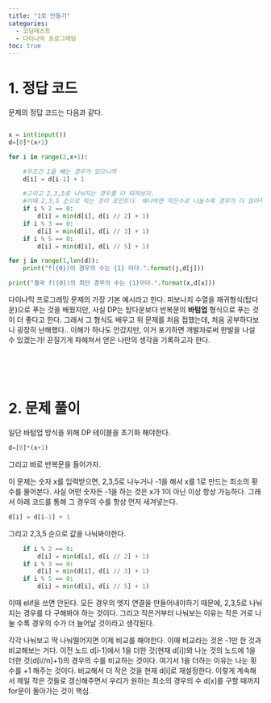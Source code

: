 ```yaml
---
title: "1로 만들기"
categories:
  - 코딩테스트
  - 다이나믹 프로그래밍
toc: true
---
```

  
# 1. 정답 코드

문제의 정답 코드는 다음과 같다.

```python

x = int(input())
d=[0]*(x+1)

for i in range(2,x+1):

    #무조건 1을 빼는 경우가 있으니까
    d[i] = d[i-1] + 1

    #그리고 2,3,5로 나눠지는 경우를 다 따져보자.
    #이때 2,3,5 순으로 하는 것이 포인트다. 왜냐하면 작은수로 나눌수록 경우가 더 많아지기 때문이라 생각
    if i % 2 == 0:
        d[i] = min(d[i], d[i // 2] + 1)
    if i % 3 == 0:
        d[i] = min(d[i], d[i // 3] + 1)
    if i % 5 == 0:
        d[i] = min(d[i], d[i // 5] + 1)

for j in range(1,len(d)):
    print("f({0})의 경우의 수는 {1} 이다.".format(j,d[j]))

print("결국 f({0})의 최단 경우의 수는 {1}이다.".format(x,d[x]))
```

다이나믹 프로그래밍 문제의 가장 기본 예시라고 한다. 피보나치 수열을 재귀형식(탑다운)으로 푸는 것을 배웠지만, 
사실 DP는 탑다운보다 반복문의 **바텀업** 형식으로 푸는 것이 더 좋다고 한다. 
그래서 그 형식도 배우고 위 문제를 처음 접했는데, 처음 공부하다보니 굉장히 난해했다..
이해가 하나도 안갔지만, 이거 포기하면 개발자로써 한발을 나설 수 있겠는가! 끈질기게 파헤쳐서 얻은 나만의 생각을 기록하고자 한다.

<br/><br/><br/>

# 2. 문제 풀이

일단 바텀업 방식을 위해 DP 테이블을 초기화 해야한다.
```python
d=[0]*(x+1)
```

그리고 바로 반복문을 들어가자. 

이 문제는 숫자 x를 입력받으면, 2,3,5로 나누거나 -1을 해서 x를 1로 만드는 최소의 횟수를 물어본다.
사실 어떤 숫자든 -1을 하는 것은 x가 1이 아닌 이상 항상 가능하다. 그래서 아래 코드를 통해 그 경우의 수를 
항상 먼저 새겨넣는다.
```python
d[i] = d[i-1] + 1
```
그리고 2,3,5 순으로 값을 나눠봐야한다. 
```python
    if i % 2 == 0:
        d[i] = min(d[i], d[i // 2] + 1)
    if i % 3 == 0:
        d[i] = min(d[i], d[i // 3] + 1)
    if i % 5 == 0:
        d[i] = min(d[i], d[i // 5] + 1)
```
이때 elif을 쓰면 안된다. 모든 경우의 엣지 연결을 만들어내야하기 때문에,
2,3,5로 나눠지는 경우를 다 구해봐야 하는 것이다. 그리고 작은거부터 나눠보는 이유는 작은 거로 나눌 수록 
경우의 수가 더 늘어날 것이라고 생각된다. 

각각 나눠보고 딱 나눠떨어지면 이제 비교를 해야한다. 이때 비교라는 것은 -1만 한 것과 비교해보는 거다.
이전 노드 d[i-1]에서 1을 더한 것(현재 d[i])와 나눈 것의 노드에 1을 더한 것(d[i//n]+1)의 경우의 수를 비교하는 것이다.
여기서 1을 더하는 이유는 나눈 횟수를 +1 해주는 것이다. 비교해서 더 작은 것을 현재 d[i]로 재설정한다.
이렇게 계속해서 제일 작은 것들로 갱신해주면서 우리가 원하는 최소의 경우의 수 d[x]를 구할 때까지 for문이 돌아가는 것이 핵심.
